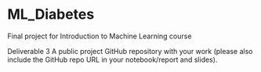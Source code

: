 # ML_Diabetes
Final project for Introduction to Machine Learning course

Deliverable 3 
A public project GitHub repository with your work (please also include the GitHub repo URL in your notebook/report and slides). 
